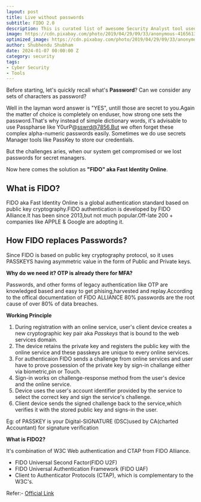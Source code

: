 ```yaml
---
layout: post
title: Live without passwords 
subtitle: FIDO 2.0
description: This is curated list of awesome Security Analyst tool used by SOC/Security Analyst.
image: https://cdn.pixabay.com/photo/2019/04/29/09/33/anonymous-4165613_1280.jpg
optimized_image: https://cdn.pixabay.com/photo/2019/04/29/09/33/anonymous-4165613_1280.jpg
author: Shubhendu Shubham
date: 2024-01-07 00:00:00 Z
category: security
tags:
- Cyber Security
- Tools
---
```

Before starting, let's quickly recall what's **Password**? Can we consider any sets of characters as password?

Well in the layman word answer is "YES", untill those are secret to you.Again the matter of choice is completely on enduser, how strong  one sets the password.That's why instead of simple dictionary words, it's advisable to use Passpharse like Y0urP@sswrd@7856.But we often forget these complex alpha-numeric passwords easily. Sometimes we do use secrets Manager tools like PassKey to store our credentials.

But the challenges aries, when our system get compromised or we lost passwords for secret managers.

Now here comes the solution as **"FIDO" aka Fast Identity Online**. 

## What is FIDO?
FIDO aka Fast Identity Online is a global authentication standard based on public key cryptography.FIDO authentication is developed by FIDO Alliance.It has been since 2013,but not much popular.Off-late 200 + companies like APPLE & Google are adopting it.

## How FIDO replaces Passwords?
Since FIDO is based on public key cryptography protocol, so it uses PASSKEYS having asymmetric value in the form of Public and Private keys.

**Why do we need it? OTP is already there for MFA?**

Passwords, and other forms of legacy authentication like OTP are knowledged based and easy to get phising,harvested and replay.According to the offical documentation of FIDO ALLIANCE 80% passwords are the root cause of over 80% of data breaches.

**Working Principle**

1. During registration with an online service, user's client device creates a new cryptographic key pair aka *Passkeys* that is bound to the web services domain.
2. The device retains the private key and registers the public key with the online service and these passkeys are unique to every online services.
3. For authenticaion FIDO sends a challenge from online services and user have to prove possession of the private key by sign-in challange either via biometric,pin or Touch. 
4. Sign-in works on challenge-response method from the user's device and the online service.
5. Device uses the user's account identifier provided by the service to select the correct key and sign the service's challenge.
6. Client device sends the signed challenge back to the service,which verifies it with the stored public key and signs-in the user.

Eg: of PASSKEY is your Digital-SIGNATURE (DSC)used by CA(charted Accountant) for signature verification 

**What is FIDO2?**

It's combination of W3C Web authentication and CTAP from FIDO Alliance.

- FIDO Universal Second Factor(FIDO U2F)
- FIDO Universal Authentication Framework (FIDO UAF)
- Client to Authenticator Protocols (CTAP), which is complementary to the W3C's.

Refer:-
[Official Link](https://fidoalliance.org)